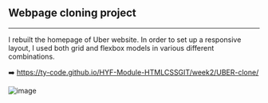 ## Webpage cloning project

---

I rebuilt the homepage of Uber website. In order to set up a responsive layout, I used both grid and flexbox models in various different combinations.

➡️  https://ty-code.github.io/HYF-Module-HTMLCSSGIT/week2/UBER-clone/

![image](https://user-images.githubusercontent.com/55755868/146834625-fc9c3b11-971c-4b50-b055-511dccf815b8.png)
